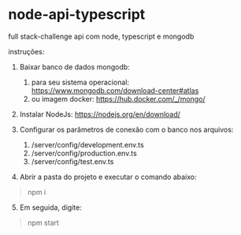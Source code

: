 # node-api-typescript
full stack-challenge  api com node, typescript e mongodb

instruções:
1. Baixar banco de dados mongodb:
    1. para seu sistema operacional: https://www.mongodb.com/download-center#atlas
    2. ou imagem docker: https://hub.docker.com/_/mongo/

2. Instalar NodeJs: https://nodejs.org/en/download/

3. Configurar os parâmetros de conexão com o banco nos arquivos:
    1. /server/config/development.env.ts
    2. /server/config/production.env.ts
    3. /server/config/test.env.ts
   
4. Abrir a pasta do projeto e executar o comando abaixo:
> npm i

5. Em seguida, digite:
> npm start
